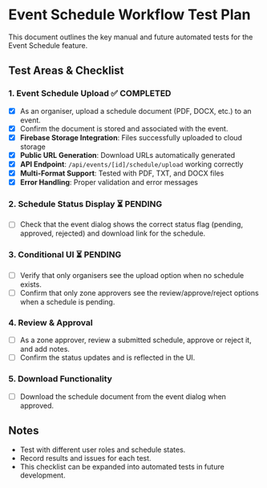 # Event Schedule Workflow Test Plan

This document outlines the key manual and future automated tests for the Event Schedule feature.

## Test Areas & Checklist

### 1. Event Schedule Upload ✅ COMPLETED
- [x] As an organiser, upload a schedule document (PDF, DOCX, etc.) to an event.
- [x] Confirm the document is stored and associated with the event.
- [x] **Firebase Storage Integration**: Files successfully uploaded to cloud storage
- [x] **Public URL Generation**: Download URLs automatically generated
- [x] **API Endpoint**: `/api/events/[id]/schedule/upload` working correctly
- [x] **Multi-Format Support**: Tested with PDF, TXT, and DOCX files
- [x] **Error Handling**: Proper validation and error messages

### 2. Schedule Status Display ⏳ PENDING
- [ ] Check that the event dialog shows the correct status flag (pending, approved, rejected) and download link for the schedule.

### 3. Conditional UI ⏳ PENDING
- [ ] Verify that only organisers see the upload option when no schedule exists.
- [ ] Confirm that only zone approvers see the review/approve/reject options when a schedule is pending.

### 4. Review & Approval
- [ ] As a zone approver, review a submitted schedule, approve or reject it, and add notes.
- [ ] Confirm the status updates and is reflected in the UI.

### 5. Download Functionality
- [ ] Download the schedule document from the event dialog when approved.

## Notes
- Test with different user roles and schedule states.
- Record results and issues for each test.
- This checklist can be expanded into automated tests in future development.
